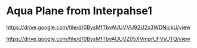 # Aqua Plane from Interpahse1

https://drive.google.com/file/d/0BysMfTbvAUUVVU92U2x3WDNickU/view

https://drive.google.com/file/d/0BysMfTbvAUUVZ05XVmprUFVsUTQ/view
